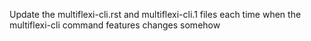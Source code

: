 <!-- Use this file to provide workspace-specific custom instructions to Copilot. For more details, visit https://code.visualstudio.com/docs/copilot/copilot-customization#_use-a-githubcopilotinstructionsmd-file -->

Update the multiflexi-cli.rst and multiflexi-cli.1 files each time when the multiflexi-cli command features changes somehow
